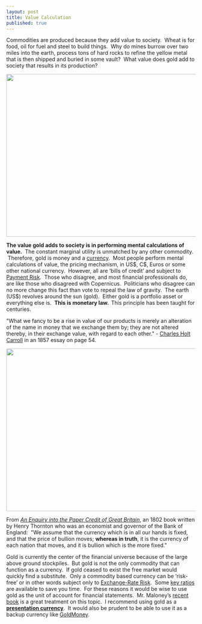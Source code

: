 ```yaml
---
layout: post
title: Value Calculation
published: true
---
```

<p><span>Commodities are produced because they add value to society.  Wheat is for food, oil for fuel and steel to build things.  Why do mines burrow over two miles into the earth, process tons of hard rocks to refine the yellow metal that is then shipped and buried in some vault?  What value does gold add to society that results in its production?</span></p>
<p><span><a href="http://www.runtogold.com"><img class="aligncenter" title="S&amp;P 500 priced in Gold" src="{{ site.baseurl }}/images/SP-500-gold-long.jpg" alt="" width="600" height="432" /></a></span></p>
<p style="text-align: left;"><span><strong><span style="font-weight: normal;"><strong>The value gold adds to society is in performing mental calculations of value.</strong>  The constant marginal utility is unmatched by any other commodity.  Therefore, gold is money and a <a href="http://www.runtogold.com/goldmoney/" target="_blank">currency</a>.  Most people perform mental calculations of value, the pricing mechanism, in US$, C$, Euros or some other national currency.  However, all are ‘bills of credit’ and subject to <a href="http://www.runtogold.com/2008/06/payment-risk/" target="_blank">Payment Risk</a>.  Those who disagree, and most financial professionals do, are like those who disagreed with Copernicus.  Politicians who disagree can no more change this fact than vote to repeal the law of gravity.  The earth (US$) revolves around the sun (gold).  Either gold is a portfolio asset or everything else is.  <strong>This is monetary law.  </strong>This principle has been taught for centuries.</span></strong></span></p>
<p>"What we fancy to be a rise in value of our products is merely an alteration of the name in money that we exchange them by; they are not altered thereby, in their exchange value, with regard to each other." - <a href="http://www.runtogold.com/images/currency.pdf" target="_blank">Charles Holt Carroll</a> in an 1857 essay on page 54.</p>
<p style="text-align: center;"><span style="color: #551a8b; text-decoration: underline;"><a href="http://www.runtogold.com"></a><a href="http://www.runtogold.com"><img class="aligncenter" title="United States Home Prices in Gold" src="{{ site.baseurl }}/images/US-median-home-prices-long.jpg" alt="" width="600" height="432" /></a></span></p>
<p>From <em><a href="https://www.amazon.com/dp/1436966353?tag=run07-20&amp;camp=0&amp;creative=0&amp;linkCode=as4&amp;creativeASIN=1436966353&amp;adid=0H098SPK06BT8WNNS0F5&amp;" target="_blank">An Enquiry into the Paper Credit of Great Britain</a></em>, an 1802 book written by Henry Thornton who was an economist and governor of the Bank of England:  "We assume that the currency which is in all our hands is fixed, and that the price of bullion moves; <strong>whereas in truth</strong>, it is the currency of each nation that moves, and it is bullion which is the more fixed."</p>
<p><span>Gold is currently the center of the financial universe because of the large above ground stockpiles.  But gold is not the only commodity that can function as a currency.  If gold ceased to exist the free market would quickly find a substitute.  Only a commodity based currency can be ‘risk-free’ or in other words subject only to <a href="http://www.runtogold.com/2008/06/payment-risk/" target="_blank">Exchange-Rate Risk</a>.  Some <a href="http://www.runtogold.com/key-ratios/" target="_blank">key ratios</a> are available to save you time.  For these reasons it would be wise to use gold as the unit of account for financial statements.  Mr. Maloney’s <a href="https://www.amazon.com/dp/0446510998?tag=run07-20&amp;camp=0&amp;creative=0&amp;linkCode=as4&amp;creativeASIN=0446510998&amp;adid=0T36XAPQ0GJ8V495BPQX&amp;" target="_blank">recent book</a> is a great treatment on this topic.  I recommend using gold as a <a href="http://www.runtogold.com/2008/08/us-dollar-in-hyperinflation/" target="_blank"><strong>presentation currency</strong></a>.  It would also be prudent to be able to use it as a backup currency like <a href="http://www.runtogold.com/goldmoney/" target="_blank">GoldMoney</a>.</span></p>

